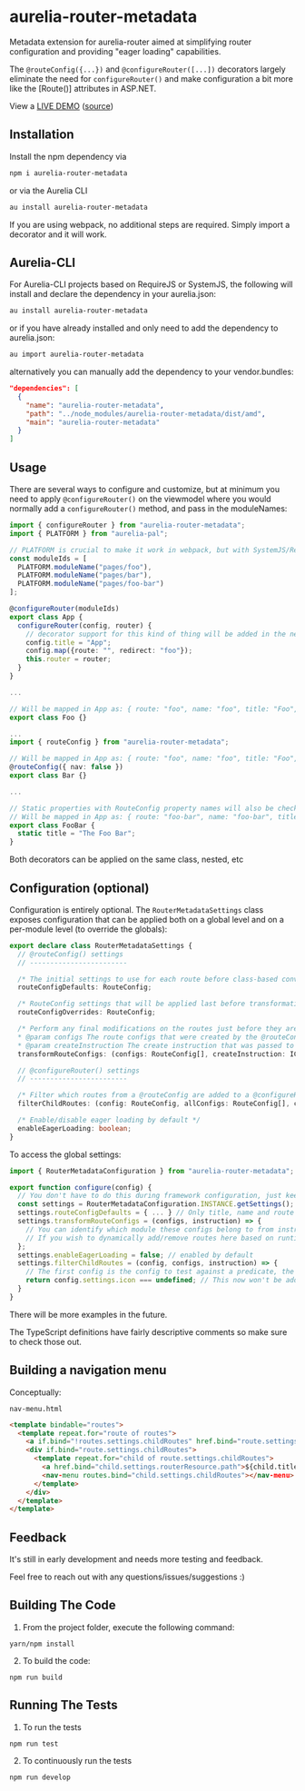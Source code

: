 # aurelia-router-metadata

Metadata extension for aurelia-router aimed at simplifying router configuration and providing "eager loading" capabilities.

The `@routeConfig({...})` and `@configureRouter([...])` decorators largely eliminate the need for `configureRouter()` and make configuration a bit more like the [Route()] attributes in ASP.NET.

View a [LIVE DEMO](https://fkleuver.github.io/aurelia-router-metadata-sample/) ([source](https://github.com/fkleuver/aurelia-router-metadata-sample))

## Installation
Install the npm dependency via

```bash
npm i aurelia-router-metadata
```

or via the Aurelia CLI

```bash
au install aurelia-router-metadata
```

If you are using webpack, no additional steps are required. Simply import a decorator and it will work.

## Aurelia-CLI

For Aurelia-CLI projects based on RequireJS or SystemJS, the following will install and declare the dependency in your aurelia.json:

```bash
au install aurelia-router-metadata
```

or if you have already installed and only need to add the dependency to aurelia.json:

```bash
au import aurelia-router-metadata
```

alternatively you can manually add the dependency to your vendor.bundles:

```json
"dependencies": [
  {
    "name": "aurelia-router-metadata",
    "path": "../node_modules/aurelia-router-metadata/dist/amd",
    "main": "aurelia-router-metadata"
  }
]
```

## Usage

There are several ways to configure and customize, but at minimum you need to apply `@configureRouter()` on the viewmodel where you would normally add a `configureRouter()` method, and pass in the moduleNames:


```ts
import { configureRouter } from "aurelia-router-metadata";
import { PLATFORM } from "aurelia-pal";

// PLATFORM is crucial to make it work in webpack, but with SystemJS/RequireJS you can keep it shorter
const moduleIds = [
  PLATFORM.moduleName("pages/foo"),
  PLATFORM.moduleName("pages/bar"),
  PLATFORM.moduleName("pages/foo-bar")
];

@configureRouter(moduleIds)
export class App {
  configureRouter(config, router) {
    // decorator support for this kind of thing will be added in the near future
    config.title = "App";
    config.map({route: "", redirect: "foo"});
    this.router = router;
  }
}

...

// Will be mapped in App as: { route: "foo", name: "foo", title: "Foo", nav: true }
export class Foo {}

...
import { routeConfig } from "aurelia-router-metadata";

// Will be mapped in App as: { route: "foo", name: "foo", title: "Foo", nav: false }
@routeConfig({ nav: false })
export class Bar {}

...

// Static properties with RouteConfig property names will also be checked
// Will be mapped in App as: { route: "foo-bar", name: "foo-bar", title: "The Foo Bar", nav: true }
export class FooBar {
  static title = "The Foo Bar";
}
```

Both decorators can be applied on the same class, nested, etc

## Configuration (optional)
Configuration is entirely optional. The `RouterMetadataSettings` class exposes configuration that can be applied both on a global level and on a per-module level (to override the globals):


```ts
export declare class RouterMetadataSettings {
  // @routeConfig() settings
  // ------------------------

  /* The initial settings to use for each route before class-based conventions are applied */
  routeConfigDefaults: RouteConfig;

  /* RouteConfig settings that will be applied last before transformation; these settings will override all other defaults and arguments */
  routeConfigOverrides: RouteConfig;

  /* Perform any final modifications on the routes just before they are stored in the metadata
  * @param configs The route configs that were created by the @routeConfig() decorator
  * @param createInstruction The create instruction that was passed to the RouteConfigFactory */
  transformRouteConfigs: (configs: RouteConfig[], createInstruction: ICreateRouteConfigInstruction) => RouteConfig[];

  // @configureRouter() settings
  // ------------------------

  /* Filter which routes from a @routeConfig are added to a @configureRouter's childRoutes */
  filterChildRoutes: (config: RouteConfig, allConfigs: RouteConfig[], configureInstruction: IConfigureRouterInstruction) => boolean;

  /* Enable/disable eager loading by default */
  enableEagerLoading: boolean;
}
```

To access the global settings:

```ts
import { RouterMetadataConfiguration } from "aurelia-router-metadata";

export function configure(config) {
  // You don't have to do this during framework configuration, just keep in mind the order in which your components load so that you set these early enough.
  const settings = RouterMetadataConfiguration.INSTANCE.getSettings();
  settings.routeConfigDefaults = { ... } // Only title, name and route are set by convention defaults, you can specify defaults for any other RouteConfig property here
  settings.transformRouteConfigs = (configs, instruction) => {
    // You can identify which module these configs belong to from instruction.moduleId and instruction.target (which is the viewmodel constructor)
    // If you wish to dynamically add/remove routes here based on runtime information (instead of inside configureRouter on the page), just turn off eager loading. Then it behaves like Aurelia does by default and they won't configure before they're actually being navigated to.
  };
  settings.enableEagerLoading = false; // enabled by default
  settings.filterChildRoutes = (config, configs, instruction) => {
    // The first config is the config to test against a predicate, the rest is just extra information you could use
    return config.settings.icon === undefined; // This now won't be added to the parent config.settings.childRoutes
  }
}


```

There will be more examples in the future.

The TypeScript definitions have fairly descriptive comments so make sure to check those out.


## Building a navigation menu

Conceptually:

`nav-menu.html`

```html
<template bindable="routes">
  <template repeat.for="route of routes">
    <a if.bind="!routes.settings.childRoutes" href.bind="route.settings.routerResource.path">${route.title}</a>
    <div if.bind="route.settings.childRoutes">
      <template repeat.for="child of route.settings.childRoutes">
        <a href.bind="child.settings.routerResource.path">${child.title}</a>
        <nav-menu routes.bind="child.settings.childRoutes"></nav-menu>
      </template>
    </div>
  </template>
</template>
```

## Feedback

It's still in early development and needs more testing and feedback.

Feel free to reach out with any questions/issues/suggestions :)


## Building The Code


1. From the project folder, execute the following command:

  ```
  yarn/npm install
  ```
2. To build the code:

  ```
  npm run build
  ```

## Running The Tests

1. To run the tests

  ```
  npm run test
  ```

2. To continuously run the tests

```
npm run develop
```


